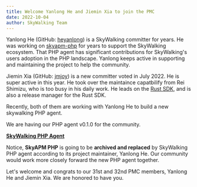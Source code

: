```yaml
---
title: Welcome Yanlong He and Jiemin Xia to join the PMC
date: 2022-10-04
author: SkyWalking Team
---
```


Yanlong He (GitHub: [heyanlong](https://github.com/heyanlong)) is a SkyWalking committer for years. 
He was working on [skyapm-php](https://github.com/SkyAPM/SkyAPM-php-sdk) for years to support the SkyWalking
ecosystem. That PHP agent has significant contributions for SkyWalking's users adoption in the PHP landscape. 
Yanlong keeps active in supporting and maintaining the project to help the community.

Jiemin Xia (GitHub: [jmjoy](https://github.com/jmjoy)) is a new committer voted in July 2022. He is super active in this year.
He took over the maintaince capatbilify from Rei Shimizu, who is too busy in his daily work.
He leads on the [Rust SDK](https://github.com/apache/skywalking-rust), and is also a release manager for the Rust SDK.

Recently, both of them are working with Yanlong He to build a new skywalking PHP agent.

We are having our PHP agent v0.1.0 for the community.

[**SkyWalking PHP Agent**](https://github.com/apache/skywalking-php)

Notice, **SkyAPM PHP** is going to be **archived and replaced** by SkyWalking PHP agent according to its project maintainer, Yanlong He.
Our community would work more closely forward the new PHP agent together.

Let's welcome and congrats to our 31st and 32nd PMC members, Yanlong He and Jiemin Xia. We are honored to have you.
